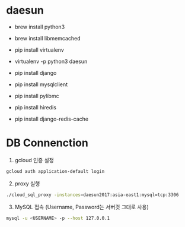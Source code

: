 # daesun

- brew install python3
- brew install libmemcached

- pip install virtualenv
- virtualenv -p python3 daesun

- pip install django 
- pip install mysqlclient
- pip install pylibmc
- pip install hiredis
- pip install django-redis-cache

# DB Connenction
1. gcloud 인증 설정
```bash
gcloud auth application-default login
```
2. proxy 실행
```bash
./cloud_sql_proxy -instances=daesun2017:asia-east1:mysql=tcp:3306
```
3. MySQL 접속 (Username, Password는 서버것 그대로 사용)
```bash
mysql -u <USERNAME> -p --host 127.0.0.1
```
